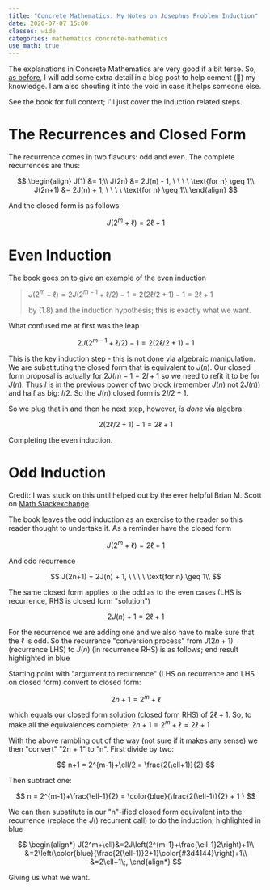```yaml
---
title: "Concrete Mathematics: My Notes on Josephus Problem Induction"
date: 2020-07-07 15:00
classes: wide
categories: mathematics concrete-mathematics
use_math: true
---
```


The explanations in Concrete Mathematics are very good if a bit terse. So, [as
before](../mathematics/lines-in-plaine-worked-example-induction/), I will add some extra detail in a blog post to help
cement (🥁) my knowledge. I am also shouting it into the void in case it helps someone else.

See the book for full context; I'll just cover the induction related steps.

# The Recurrences and Closed Form

The recurrence comes in two flavours: odd and even. The complete recurrences are thus:

$$
\begin{align}
J(1) &= 1;\\
J(2n) &= 2J(n) - 1, \ \ \ \ \text{for n} \geq 1\\
J(2n+1) &= 2J(n) + 1, \ \ \ \ \text{for n} \geq 1\\
\end{align}
$$

And the closed form is as follows

$$
J(2^m+\ell)=2\ell+1
$$

# Even Induction

The book goes on to give an example of the even induction

> $J(2^m+\ell)=2J(2^{m-1} + \ell/2) - 1 = 2(2\ell/2 + 1) - 1 = 2\ell + 1$
>
> by (1.8) and the induction hypothesis; this is exactly what we want.

What confused me at first was the leap

$$ 2J(2^{m-1} + \ell/2) - 1 = 2(2\ell/2 + 1) - 1 $$

This is the key induction step - this is not done via algebraic manipulation. We are substituting the closed form that
is equivalent to $J(n)$. Our closed form proposal is actually for $2J(n)-1=2l+1$ so we need to refit it to be for $J(n)$. Thus
$l$ is in the previous power of two block (remember $J(n)$ not $2J(n)$) and half as big: $l/2$. So the $J(n)$ closed form is $2l/2 +1$.

So we plug that in and then he next step, however, _is done_ via algebra:

$$ 2(2\ell/2 + 1) - 1 = 2\ell + 1 $$

Completing the even induction.

# Odd Induction

Credit: I was stuck on this until helped out by the ever helpful Brian M. Scott on [Math
Stackexchange](https://math.stackexchange.com/a/3743359/109665).

The book leaves the odd induction as an exercise to the reader so this reader thought to undertake it. As a reminder
have the closed form

$$
J(2^m+\ell)=2\ell+1
$$

And odd recurrence

$$ J(2n+1) = 2J(n) + 1, \ \ \ \ \text{for n} \geq 1\\ $$

The same closed form applies to the odd as to the even cases (LHS is recurrence, RHS is closed form "solution") 

$$
2J(n)+1 = 2\ell+1
$$

For the recurrence we are adding one and we also have to make sure that the $\ell$ is odd. So the recurrence "conversion
process" from $J(2n + 1)$ (recurrence LHS) to $J(n)$ (in recurrence RHS) is as follows; end result highlighted in blue

Starting point with "argument to recurrence" (LHS on recurrence and LHS on closed form) convert to closed form:

$$
2n+1 = 2^m+\ell
$$

which equals our closed form solution (closed form RHS) of $2\ell + 1$. So, to make all the equivalences complete: $2n+1 = 2^m+\ell = 2\ell + 1$

With the above rambling out of the way (not sure if it makes any sense) we then "convert" "2n + 1" to "n". First divide by two:

$$
n+1 = 2^{m-1}+\ell/2 = \frac{2(\ell+1)}{2}
$$

Then subtract one:

$$
n = 2^{m-1}+\frac{\ell-1}{2} = \color{blue}{\frac{2(\ell-1)}{2} + 1 }
$$

We can then substitute in our "n"-ified closed form equivalent into the recurrence (replace the $J()$ recurrent call) to
do the induction; highlighted in blue

$$
\begin{align*}
J(2^m+\ell)&=2J\left(2^{m-1}+\frac{\ell-1}2\right)+1\\
&=2\left(\color{blue}{\frac{2(\ell-1)}2+1}\color{#3d4144}\right)+1\\
&=2\ell+1\;,
\end{align*}
$$

Giving us what we want.
